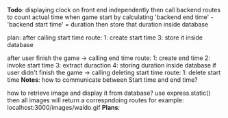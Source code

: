 **Todo**:
displaying clock on front end independently
then call backend routes to count actual time when game start
by calculating 'backend end time' - 'backend start time' = duration
then store that duration inside database

plan:
after calling start time route:
1: create start time
3: store it inside database

after user finish the game -> calling end time route:
1: create end time
2: invoke start time
3: extract duraction
4: storing duration inside database
if user didn't finish the game -> calling deleting start time route:
1: delete start time
**Notes**:
how to communicate between Start time and end time?

how to retrieve image and display it from database?
use express.static()
then all images will return a correspndoing routes
for example: localhost:3000/images/waldo.gif
**Plans**:
